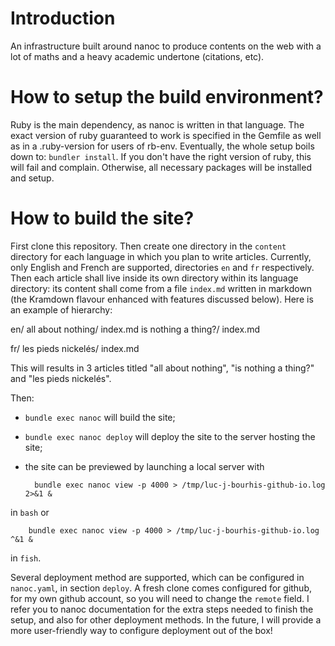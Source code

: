 # Introduction

An infrastructure built around nanoc to produce contents on the web with a lot of maths and a heavy academic undertone (citations, etc).

# How to setup the build environment?

Ruby is the main dependency, as nanoc is written in that language. The exact version of ruby guaranteed to work is specified in the Gemfile as well as in a .ruby-version for users of rb-env. Eventually, the whole setup boils down to: `bundler install`. If you don't have the right version of ruby, this will fail and complain. Otherwise, all necessary packages will be installed and setup.

# How to build the site?

First clone this repository. Then create one directory in the `content` directory for each language in which you plan to write articles. Currently, only English and French are supported, directories `en` and `fr` respectively. Then each article shall live inside its own directory within its language directory: its content shall come from a file `index.md` written in markdown (the Kramdown flavour enhanced with features discussed below). Here is an example of hierarchy:

en/
    all about nothing/
        index.md
    is nothing a thing?/
        index.md

fr/
    les pieds nickelés/
        index.md

This will results in 3 articles titled "all about nothing", "is nothing a thing?" and "les pieds nickelés".

Then:

- `bundle exec nanoc` will build the site;
- `bundle exec nanoc deploy` will deploy the site to the server hosting the site;
- the site can be previewed by launching a local server with

        bundle exec nanoc view -p 4000 > /tmp/luc-j-bourhis-github-io.log 2>&1 &
in `bash` or

        bundle exec nanoc view -p 4000 > /tmp/luc-j-bourhis-github-io.log ^&1 &
in `fish`.

Several deployment method are supported, which can be configured in `nanoc.yaml`, in section `deploy`. A fresh clone comes configured for github, for my own github account, so you will need to change the `remote` field. I refer you to nanoc documentation for the extra steps needed to finish the setup, and also for other deployment methods. In the future, I will provide a more user-friendly way to configure deployment out of the box!

